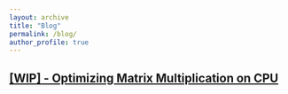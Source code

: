 ```yaml
---
layout: archive
title: "Blog"
permalink: /blog/
author_profile: true
---
```


## [[WIP] - Optimizing Matrix Multiplication on CPU](/blog/matmul)
